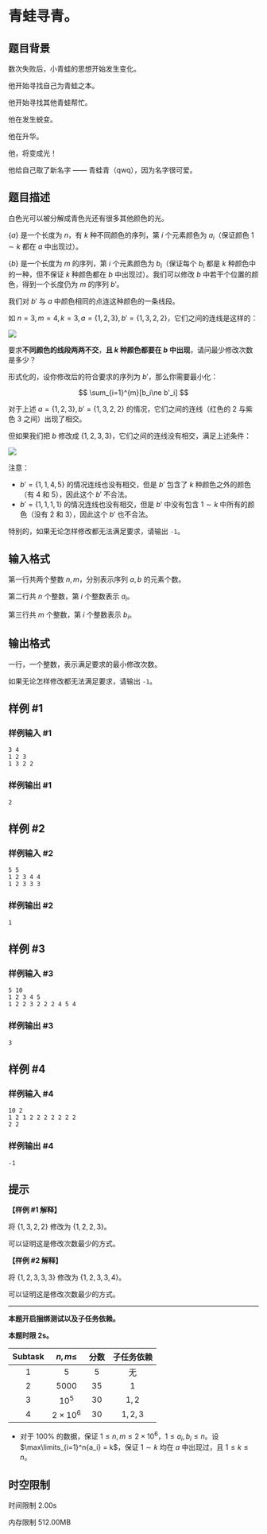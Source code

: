 # 青蛙寻青。

## 题目背景

数次失败后，小青蛙的思想开始发生变化。

他开始寻找自己为青蛙之本。

他开始寻找其他青蛙帮忙。

他在发生蜕变。

他在升华。

他，将变成光！

他给自己取了新名字 —— 青蛙青（qwq），因为名字很可爱。

## 题目描述

白色光可以被分解成青色光还有很多其他颜色的光。

$\{a\}$ 是一个长度为 $n$，有 $k$ 种不同颜色的序列，第 $i$ 个元素颜色为 $a_i$（保证颜色 $1\sim k$ 都在 $a$ 中出现过）。

$\{b\}$ 是一个长度为 $m$ 的序列，第 $i$ 个元素颜色为 $b_i$（保证每个 $b_i$ 都是 $k$ 种颜色中的一种，但不保证 $k$ 种颜色都在 $b$ 中出现过）。我们可以修改 $b$ 中若干个位置的颜色，得到一个长度仍为 $m$ 的序列 $b'$。

我们对 $b'$ 与 $a$ 中颜色相同的点连这种颜色的一条线段。

如 $n=3,m=4,k=3,a=\{1,2,3\},b'=\{1,3,2,2\}$，它们之间的连线是这样的：

![](https://cdn.luogu.com.cn/upload/image_hosting/kmi8og83.png)

要求**不同颜色的线段两两不交**，**且 $k$ 种颜色都要在 $b$ 中出现**，请问最少修改次数是多少？

形式化的，设你修改后的符合要求的序列为 $b'$，那么你需要最小化：

$$
\sum_{i=1}^{m}[b_i\ne b'_i]
$$

对于上述 $a=\{1,2,3\},b'=\{1,3,2,2\}$ 的情况，它们之间的连线（红色的 $2$ 与紫色 $3$ 之间）出现了相交。

但如果我们把 $b$ 修改成 $\{1,2,3,3\}$，它们之间的连线没有相交，满足上述条件：

![](https://cdn.luogu.com.cn/upload/image_hosting/9a1ljv02.png)

注意：

- $b' = \{1,1,4,5\}$ 的情况连线也没有相交，但是 $b'$ 包含了 $k$ 种颜色之外的颜色（有 $4$ 和 $5$），因此这个 $b'$ 不合法。
- $b' = \{1,1,1,1\}$ 的情况连线也没有相交，但是 $b'$ 中没有包含 $1\sim k$ 中所有的颜色（没有 $2$ 和 $3$），因此这个 $b'$ 也不合法。

特别的，如果无论怎样修改都无法满足要求，请输出 `-1`。

## 输入格式

第一行共两个整数 $n,m$，分别表示序列 $a,b$ 的元素个数。

第二行共 $n$ 个整数，第 $i$ 个整数表示 $a_i$。

第三行共 $m$ 个整数，第 $i$ 个整数表示 $b_i$。

## 输出格式

一行，一个整数，表示满足要求的最小修改次数。

如果无论怎样修改都无法满足要求，请输出 `-1`。

## 样例 #1

### 样例输入 #1

```
3 4
1 2 3
1 3 2 2
```

### 样例输出 #1

```
2
```

## 样例 #2

### 样例输入 #2

```
5 5
1 2 3 4 4
1 2 3 3 3
```

### 样例输出 #2

```
1
```

## 样例 #3

### 样例输入 #3

```
5 10
1 2 3 4 5
1 2 2 3 2 2 2 4 5 4
```

### 样例输出 #3

```
3
```

## 样例 #4

### 样例输入 #4

```
10 2
1 2 1 2 2 2 2 2 2 2
2 2
```

### 样例输出 #4

```
-1
```

## 提示

**【样例 #1 解释】**

将 $\{1,3,2,2\}$ 修改为 $\{1,2,2,3\}$。

可以证明这是修改次数最少的方式。

**【样例 #2 解释】**

将 $\{1,2,3,3,3\}$ 修改为 $\{1,2,3,3,4\}$。

可以证明这是修改次数最少的方式。

---

**本题开启捆绑测试以及子任务依赖。**

**本题时限 2s。**

|$\text{Subtask}$| $n,m\le$ | 分数 | 子任务依赖 |
|:---:|:---:|:---:|:---:|
| $1$ | $5$ | $5$ | 无 |
| $2$ | $5000$| $35$ | $1$ |
| $3$ | $10^5$| $30$ | $1,2$ |
| $4$ | $2\times 10^6$| $30$ | $1,2,3$ |

- 对于 $100\%$ 的数据，保证 $1\le n,m\le 2\times 10^6$，$1\le a_i,b_i \le n$。设 $\max\limits_{i=1}^n{a_i} = k$，保证 $1\sim k$ 均在 $a$ 中出现过，且 $1\le k \le n$。

## 时空限制



时间限制
2.00s

内存限制
512.00MB